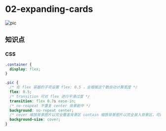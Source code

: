 # 02-expanding-cards

![pic](https://typora-picgo-1312201263.cos.ap-guangzhou.myqcloud.com/img/202211221131240.gif)

## 知识点

### CSS

```css
.container {
  display: flex;
}

.pic {
  /* 在 flex 容器的子项设置 flex: 0.5 ，会根据这个数自动计算宽度 */
  flex: 0.5;
  /* transition 可对 flex 进行平滑过度 */
  transition: flex 0.7s ease-in;
  /* no-reapeat 不重复 center 背景剧中 */
  background: no-repeat center;
  /* cover 缩放背景图片以完全覆盖背景区 contain 缩放背景图片以完全装入背景区，可能背景区部分空白。 */
  background-size: cover;
}
```

